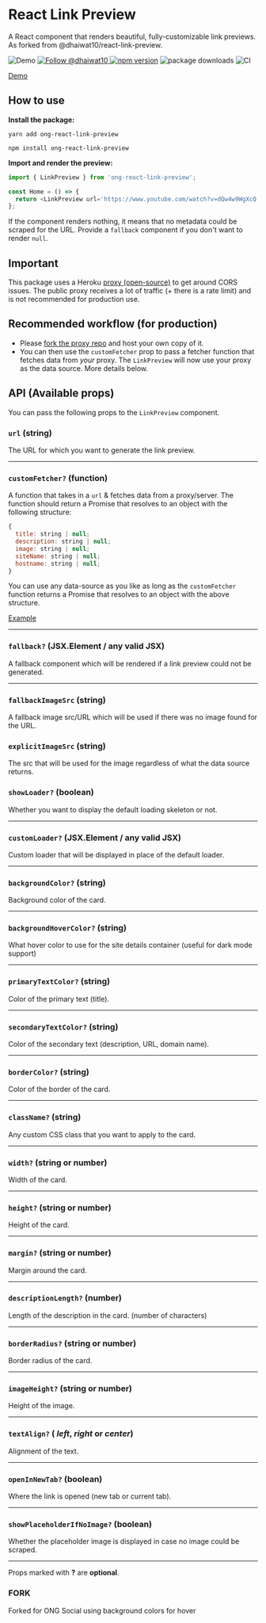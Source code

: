 # React Link Preview

A React component that renders beautiful, fully-customizable link previews. As forked from @dhaiwat10/react-link-preview.

![Demo](demo.gif)
<a href="https://twitter.com/intent/follow?screen_name=dhaiwat10">
<img src="https://img.shields.io/twitter/follow/dhaiwat10.svg?label=Follow%20@dhaiwat10" alt="Follow @dhaiwat10" />
</a>
[![npm version](https://badge.fury.io/js/%40dhaiwat10%2Freact-link-preview.svg)](https://badge.fury.io/js/%40dhaiwat10%2Freact-link-preview)
![package downloads](https://img.shields.io/npm/dt/@dhaiwat10/react-link-preview)
![CI](https://img.shields.io/github/workflow/status/dhaiwat10/react-link-preview/CI)

<a href="https://codesandbox.io/s/rlp-demo-90e1x?file=/src/App.js" target="_blank">Demo</a>

## How to use

**Install the package:**

`yarn add ong-react-link-preview`

`npm install ong-react-link-preview`

**Import and render the preview:**

```js
import { LinkPreview } from 'ong-react-link-preview';

const Home = () => {
  return <LinkPreview url='https://www.youtube.com/watch?v=dQw4w9WgXcQ' width='400px' />;
};
```

If the component renders nothing, it means that no metadata could be scraped for the URL. Provide a `fallback` component if you don't want to render `null`.

## Important

This package uses a Heroku [proxy (open-source)](https://github.com/dhaiwat10/rlp-proxy) to get around CORS issues. The public proxy receives a lot of traffic (+ there is a rate limit) and is not recommended for production use.

## Recommended workflow (for production)

- Please [fork the proxy repo](https://github.com/dhaiwat10/rlp-proxy) and host your own copy of it.
- You can then use the `customFetcher` prop to pass a fetcher function that fetches data from _your_ proxy. The `LinkPreview` will now use your proxy as the data source. More details below.

## API (Available props)

You can pass the following props to the `LinkPreview` component.

### `url` (string)

The URL for which you want to generate the link preview.

<hr />

### `customFetcher?` (function)

A function that takes in a `url` & fetches data from a proxy/server. The function should return a Promise that resolves to an object with the following structure:

```js
{
  title: string | null;
  description: string | null;
  image: string | null;
  siteName: string | null;
  hostname: string | null;
}
```

You can use any data-source as you like as long as the `customFetcher` function returns a Promise that resolves to an object with the above structure.

[Example](src/components/LinkPreview/LinkPreview.stories.tsx#L54)

<hr />

### `fallback?` (JSX.Element / any valid JSX)

A fallback component which will be rendered if a link preview could not be generated.

<hr />

### `fallbackImageSrc` (string)

A fallback image src/URL which will be used if there was no image found for the URL.

### `explicitImageSrc` (string)

The src that will be used for the image regardless of what the data source returns.

### `showLoader?` (boolean)

Whether you want to display the default loading skeleton or not.

<hr />

### `customLoader?` (JSX.Element / any valid JSX)

Custom loader that will be displayed in place of the default loader.

<hr />

### `backgroundColor?` (string)

Background color of the card.

<hr />

### `backgroundHoverColor?` (string)

What hover color to use for the site details container (useful for dark mode support)

<hr />

### `primaryTextColor?` (string)

Color of the primary text (title).

<hr />

### `secondaryTextColor?` (string)

Color of the secondary text (description, URL, domain name).

<hr />

### `borderColor?` (string)

Color of the border of the card.

<hr />

### `className?` (string)

Any custom CSS class that you want to apply to the card.

<hr />

### `width?` (string or number)

Width of the card.

<hr />

### `height?` (string or number)

Height of the card.

<hr />

### `margin?` (string or number)

Margin around the card.

<hr />

### `descriptionLength?` (number)

Length of the description in the card. (number of characters)

<hr />

### `borderRadius?` (string or number)

Border radius of the card.

<hr />

### `imageHeight?` (string or number)

Height of the image.

<hr />

### `textAlign?` ( _left_, _right_ or _center_)

Alignment of the text.

<hr />

### `openInNewTab?` (boolean)

Where the link is opened (new tab or current tab).

<hr />

### `showPlaceholderIfNoImage?` (boolean)

Whether the placeholder image is displayed in case no image could be scraped.

___

Props marked with **?** are **optional**.

### FORK ###

Forked for ONG Social using background colors for hover
